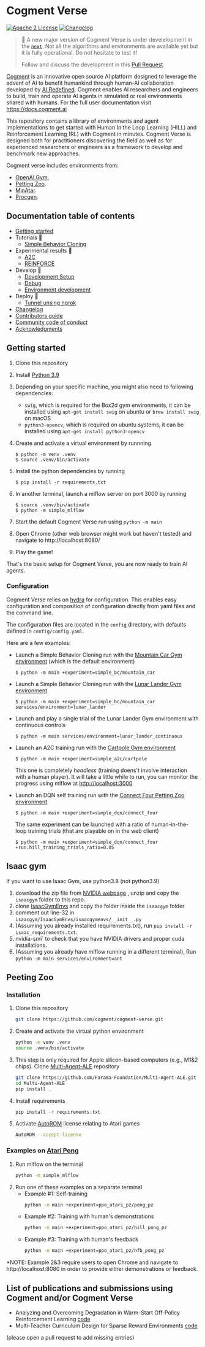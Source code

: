 # Cogment Verse

[![Apache 2 License](https://img.shields.io/badge/license-Apache%202-green?style=flat-square)](./LICENSE) [![Changelog](https://img.shields.io/badge/-Changelog%20-blueviolet?style=flat-square)](./CHANGELOG.md)

> 🚧 A new major version of Cogment Verse is under develelopment in the [`next`](https://github.com/cogment/cogment-verse/tree/next). Not all the algorithms and environments are available yet but it is fully operational. Do not hesitate to test it!
>
> Follow and discuss the development in this [Pull Request](https://github.com/cogment/cogment-verse/pull/71).

[Cogment](https://cogment.ai) is an innovative open source AI platform designed to leverage the advent of AI to benefit humankind through human-AI collaboration developed by [AI Redefined](https://ai-r.com). Cogment enables AI researchers and engineers to build, train and operate AI agents in simulated or real environments shared with humans. For the full user documentation visit <https://docs.cogment.ai>

This repository contains a library of environments and agent implementations
to get started with Human In the Loop Learning (HILL) and Reinforcement
Learning (RL) with Cogment in minutes. Cogment Verse is designed both
for practitioners discovering the field as well as for experienced
researchers or engineers as a framework to develop and benchmark new
approaches.

Cogment verse includes environments from:

- [OpenAI Gym](https://gym.openai.com),
- [Petting Zoo](https://www.pettingzoo.ml).
- [MinAtar](https://github.com/kenjyoung/MinAtar).
- [Procgen](https://github.com/openai/procgen).

## Documentation table of contents

- [Getting started](#getting-started)
- Tutorials 🚧
  - [Simple Behavior Cloning](/docs/tutorials/simple_bc.md)
- Experimental results 🚧
  - [A2C](/docs/results/a2c.md)
  - [REINFORCE](/docs/results/REINFORCE.md)
- Develop 🚧
  - [Development Setup](/docs/development_setup.md)
  - [Debug](#debug)
  - [Environment development](/docs/environment.md)
- Deploy 🚧
  - [Tunnel unsing ngrok](/docs/deployment/tunnel_using_ngrok.md)
- [Changelog](/CHANGELOG.md)
- [Contributors guide](/CONTRIBUTING.md)
- [Community code of conduct](/CODE_OF_CONDUCT.md)
- [Acknowledgments](#acknowledgements)

## Getting started

1. Clone this repository
2. Install [Python 3.9](https://www.python.org/)
3. Depending on your specific machine, you might also need to following dependencies:

   - `swig`, which is required for the Box2d gym environments, it can be installed using `apt-get install swig` on ubuntu or `brew install swig` on macOS
   - `python3-opencv`, which is required on ubuntu systems, it can be installed using `apt-get install python3-opencv`

4. Create and activate a virtual environment by runnning

   ```console
   $ python -m venv .venv
   $ source .venv/bin/activate
   ```

5. Install the python dependencies by running
   ```console
   $ pip install -r requirements.txt
   ```
6. In another terminal, launch a mlflow server on port 3000 by running
   ```console
   $ source .venv/bin/activate
   $ python -m simple_mlflow
   ```
7. Start the default Cogment Verse run using `python -m main`
8. Open Chrome (other web browser might work but haven't tested) and navigate to http://localhost:8080/
9. Play the game!

That's the basic setup for Cogment Verse, you are now ready to train AI agents.

### Configuration

Cogment Verse relies on [hydra](https://hydra.cc) for configuration. This enables easy configuration and composition of configuration directly from yaml files and the command line.

The configuration files are located in the `config` directory, with defaults defined in `config/config.yaml`.

Here are a few examples:

- Launch a Simple Behavior Cloning run with the [Mountain Car Gym environment](https://www.gymlibrary.ml/environments/classic_control/mountain_car/) (which is the default environment)
  ```console
  $ python -m main +experiment=simple_bc/mountain_car
  ```
- Launch a Simple Behavior Cloning run with the [Lunar Lander Gym environment](https://www.gymlibrary.ml/environments/box2d/lunar_lander/)
  ```console
  $ python -m main +experiment=simple_bc/mountain_car services/environment=lunar_lander
  ```
- Launch and play a single trial of the Lunar Lander Gym environment with continuous controls
  ```console
  $ python -m main services/environment=lunar_lander_continuous
  ```
- Launch an A2C training run with the [Cartpole Gym environment](https://www.gymlibrary.ml/environments/classic_control/cartpole/)

  ```console
  $ python -m main +experiment=simple_a2c/cartpole
  ```

  This one is completely _headless_ (training doens't involve interaction with a human player). It will take a little while to run, you can monitor the progress using mlflow at <http://localhost:3000>

- Launch an DQN self training run with the [Connect Four Petting Zoo environment](https://www.pettingzoo.ml/classic/connect_four)

  ```console
  $ python -m main +experiment=simple_dqn/connect_four
  ```

  The same experiment can be launched with a ratio of human-in-the-loop training trials (that are playable on in the web client)

  ```console
  $ python -m main +experiment=simple_dqn/connect_four +run.hill_training_trials_ratio=0.05
  ```

## Isaac gym

If you want to use Isaac Gym, use python3.8 (not python3.9)

1. download the zip file from [NVIDIA webpage](https://developer.nvidia.com/isaac-gym)
   , unzip and copy the `isaacgym` folder to this repo.
2. clone [IsaacGymEnvs](https://github.com/NVIDIA-Omniverse/IsaacGymEnvs) and copy the
   folder inside the `isaacgym` folder
3. comment out line-32 in `isaacgym/IsaacGymEnvs/isaacgymenvs/__init__.py`
4. (Assuming you already installed requirements.txt), run `pip install -r isaac_requirements.txt`.
5. nvidia-smi` to check that you have NVIDIA drivers and proper cuda installations.
6. (Assuming you already have mlflow running in a different terminal), Run `python -m main services/environment=ant`

## Peeting Zoo
### Installation
  1. Clone this repository
      ```sh
      git clone https://github.com/cogment/cogment-verse.git
      ```
  2. Create and activate the virtual python environment
      ```sh
      python -m venv .venv
      source .venv/bin/activate
      ```
  3. This step is only required for Apple silicon-based computers (e.g., M1&2 chips). Clone [Multi-Agent-ALE](https://github.com/Farama-Foundation/Multi-Agent-ALE) repository
      ```sh
      git clone https://github.com/Farama-Foundation/Multi-Agent-ALE.git
      cd Multi-Agent-ALE
      pip install .
      ```

  4. Install requirements
      ```sh
      pip install -r requirements.txt
      ```
  5. Activate [AutoROM](https://github.com/Farama-Foundation/AutoROM) license relating to Atari games
      ```sh
      AutoROM --accept-license
      ```

### Examples on [Atari Pong](https://pettingzoo.farama.org/environments/atari/pong/)
  1. Run mlflow on the terminal
      ```sh
      python -m simple_mlflow
      ```
  2. Run one of these examples on a separate terminal
      * Example #1: Self-training
        ```sh
        python -m main +experiment=ppo_atari_pz/pong_pz
        ```
      * Example #2: Training with human's demonstrations
        ```sh
        python -m main +experiment=ppo_atari_pz/hill_pong_pz
        ```
      * Example #3: Training with human's feedback
        ```sh
        python -m main +experiment=ppo_atari_pz/hfb_pong_pz
        ```
  *NOTE: Example 2&3 require users to open Chrome and navigate to http://localhost:8080 in order to provide either demonstrations or feedback.
  

## List of publications and submissions using Cogment and/or Cogment Verse

- Analyzing and Overcoming Degradation in Warm-Start Off-Policy Reinforcement Learning [code](https://github.com/benwex93/cogment-verse)
- Multi-Teacher Curriculum Design for Sparse Reward Environments [code](https://github.com/kharyal/cogment-verse/)

(please open a pull request to add missing entries)
